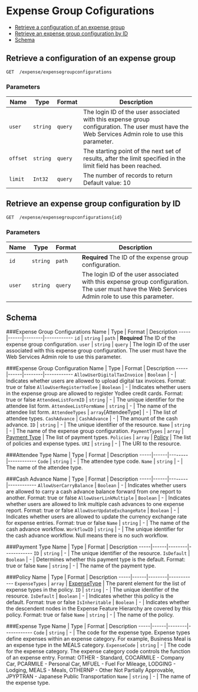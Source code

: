 # Expense Group Cofigurations
* [Retrieve a configuration of an expense group](#get)
* [Retrieve an expense group configuration by ID](#getID)
* [Schema](#schema)

## <a name="get"></a>Retrieve a configuration of an expense group
    GET  /expense/expensegroupconfigurations

        
### Parameters
Name | Type | Format | Description
-----|------|--------|------------			
`user`	|	`string`	|	`query`	|	The login ID of the user associated with this expense group configuration. The user must have the Web Services Admin role to use this parameter.`offset`	|	`string`	|	`query`	|	The starting point of the next set of results, after the limit specified in the limit field has been reached.`limit`	|	`Int32`	|	`query`	|	The number of records to return Default value: 10



## <a name="getID"></a>Retrieve an expense group configuration by ID
    GET  /expense/expensegroupconfigurations{id}


### Parameters
Name | Type | Format | Description
-----|------|--------|------------
`id`	|	`string`	|	`path`	|	**Required** The ID of the expense group configuration.`user`	|	`string`	|	`query`	|	The login ID of the user associated with this expense group configuration. The user must have the Web Services Admin role to use this parameter.



## <a name="schema"></a>Schema


###<a name="ExpenseGroupConfigurations"></a>Expense Group Configurations
Name | Type | Format | Description
-----|------|--------|------------
`id`	|	`string`	|	`path`	|	**Required** The ID of the expense group configuration.`user`	|	`string`	|	`query`	|	The login ID of the user associated with this expense group configuration. The user must have the Web Services Admin role to use this parameter.
###<a name="expensegroupconfiguration"></a>Expense Group Configuration
Name | Type | Format | Description
-----|------|--------|------------
`AllowUserDigitalTaxInvoice`	|	`Boolean`	|	-	|	Indicates whether users are allowed to upload digital tax invoices. Format: true or false`AllowUserRegisterYodlee`	|	`Boolean`	|	-	|	Indicates whether users in the expense group are allowed to register Yodlee credit cards. Format: true or false`AttendeeListFormID`	|	`string`	|	-	|	The unique identifier for the attendee list form.`AttendeeListFormName`	|	`string`	|	-	|	The name of the attendee list form.`AttendeeTypes`	|	`array`[AttendeeType]	|	-	|	The list of attendee types.`CashAdvance`	|	`CashAdvance`	|	-	|	The amount of the cash advance.`ID`	|	`string`	|	-	|	The unique identifier of the resource.`Name`	|	`string`	|	-	|	The name of the expense group configuration.`PaymentTypes`	|	`array`	|	[Payment Type](#paymenttype)	|	The list of payment types.`Policies`	|	`array`	|	[Policy](#policy)	|	The list of policies and expense types.`URI`	|	`string`	|	-	|	The URI to the resource.
###<a name="attendeetype"></a>Attendee Type
Name | Type | Format | Description
-----|------|--------|------------
`Code`	|	`string`	|	-	|	The attendee type code.`Name`	|	`string`	|	-	|	The name of the attendee type.


###<a name="Cash Advance"></a>Cash Advance
Name | Type | Format | Description
-----|------|--------|------------
`AllowUserCarryBalance`	|	`Boolean`	|	-	|	Indicates whether users are allowed to carry a cash advance balance forward from one report to another. Format: true or false`AllowUserLinkMultiple`	|	`Boolean`	|	-	|	Indicates whether users are allowed to link multiple cash advances to one expense report. Format: true or false`AllowUserUpdateExchangeRate`	|	`Boolean`	|	-	|	Indicates whether users are allowed to update the currency exchange rate for expense entries. Format: true or false`Name`	|	`string`	|	-	|	The name of the cash advance workflow.`WorkflowID`	|	`string`	|	-	|	The unique identifier for the cash advance workflow. Null means there is no such workflow.
###<a name="paymenttype"></a>Payment Type
Name | Type | Format | Description
-----|------|--------|------------
`ID`	|	`string`	|	-	|	The unique identifier of the resource.`IsDefault`	|	`Boolean`	|	-	|	Determines whether this payment type is the default. Format: true or false`Name`	|	`string`	|	-	|	The name of the payment type.

###<a name="policy"></a>Policy
Name | Type | Format | Description
-----|------|--------|------------
`ExpenseTypes`	|	`array`	|	[ExpenseType](#expensetype)	|	The parent element for the list of expense types in the policy.`ID`	|	`string`	|	-	|	The unique identifier of the resource.`IsDefault`	|	`Boolean`	|	-	|	Indicates whether this policy is the default. Format: true or false`IsInheritable`	|	`Boolean`	|	-	|	Indicates whether the descendent nodes in the Expense Feature Hierarchy are covered by this policy. Format: true or false`Name`	|	`string`	|	-	|	The name of the policy.


###<a name="expensetype"></a>Expense Type
Name | Type | Format | Description
-----|------|--------|------------
`Code`	|	`string`	|	-	|	The code for the expense type. Expense types define expenses within an expense category. For example, Business Meal is an expense type in the MEALS category.`ExpenseCode`	|	`string`	|	-	|	The code for the expense category. The expense category code controls the function of an expense entry. Format: OTHER - Standard, COCARMILE - Company Car, PCARMILE - Personal Car, MFUEL - Fuel For Mileage, LODGING - Lodging, MEALS - Meals, OTHERNP - Other Not Partially Approvable, JPYPTRAN - Japanese Public Transportation`Name`	|	`string`	|	-	|	The name of the expense type.

